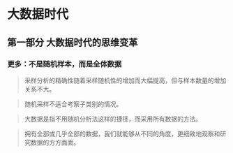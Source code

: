 # 大数据时代

## 第一部分 大数据时代的思维变革
### 更多：不是随机样本，而是全体数据

> 采样分析的精确性随着采样随机性的增加而大幅提高，但与样本数量的增加关系不大。

> 随机采样不适合考察子类别的情况。

> 大数据是指不用随机分析法这样的捷径，而采用所有数据的方法。

> 拥有全部或几乎全部的数据，我们就能够从不同的角度，更细致地观察和研究数据的方方面面。
